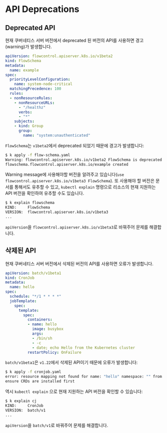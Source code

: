 # API Deprecations

## Deprecated API
현재 쿠버네티스 서버 버전에서 deprecated 된 버전의 API를 사용하면 경고(warning)가 발생합니다.

```yaml
apiVersion: flowcontrol.apiserver.k8s.io/v1beta2
kind: FlowSchema
metadata:
  name: example
spec:
  priorityLevelConfiguration:
    name: system-node-critical
  matchingPrecedence: 100
  rules:
  - nonResourceRules:
    - nonResourceURLs:
      - "/healthz"
      verbs:
      - "*"
    subjects:
    - kind: Group
      group:
        name: "system:unauthenticated"
```
`FlowSchema`는 `v1beta2`에서 deprecated 되었기 때문에 경고가 발생합니다:

```sh
$ k apply -f flow-schema.yaml
Warning: flowcontrol.apiserver.k8s.io/v1beta2 FlowSchema is deprecated in v1.26+, unavailable in v1.29+; use flowcontrol.apiserver.k8s.io/v1beta3 FlowSchema
flowschema.flowcontrol.apiserver.k8s.io/example created
```

Warning message에 사용해야할 버전을 알려주고 있습니다(`use flowcontrol.apiserver.k8s.io/v1beta3 FlowSchema`). 또 사용해야 할 버전은 문서를 통해서도 유추할 수 있고, `kubectl explain` 명령으로 리소스의 현재 지원하는 API 버전을 확인하여 유추할 수도 있습니다.

```sh
$ k explain flowschema
KIND:     FlowSchema
VERSION:  flowcontrol.apiserver.k8s.io/v1beta3
...
```


`apiVersion`을 `flowcontrol.apiserver.k8s.io/v1beta3`로 바꿔주어 문제를 해결합니다.

## 삭제된 API

현재 쿠버네티스 서버 버전에서 삭제된 버전의 API를 사용하면 오류가 발생합니다.

```yaml
apiVersion: batch/v1beta1
kind: CronJob
metadata:
  name: hello
spec:
  schedule: "*/1 * * * *"
  jobTemplate:
    spec:
      template:
        spec:
          containers:
          - name: hello
            image: busybox
            args:
            - /bin/sh
            - -c
            - date; echo Hello from the Kubernetes cluster
          restartPolicy: OnFailure
```

`batch/v1beta1`은 `v1.22`에서 삭제된 API이기 때문에 오류가 발생합니다:

```sh
$ k apply -f cronjob.yaml
error: resource mapping not found for name: "hello" namespace: "" from "STDIN": no matches for kind "CronJob" in version "batch/v1beta1"
ensure CRDs are installed first
```

역시 `kubectl explain` 으로 현재 지원하는 API 버전을 확인할 수 있습니다:

```sh
$ k explain cj
KIND:     CronJob
VERSION:  batch/v1
...
```

`apiVersion`을 `batch/v1`로 바꿔주어 문제를 해결합니다.
